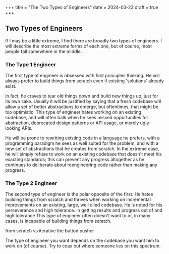 +++
title = "The Two Types of Engineers"
date = 2024-03-23
draft = true
+++

## Two Types of Engineers

If I may be a little extreme, I find there are broadly two types of engineers.
I will describe the most extreme forms of each one, but of course, most people fall somewhere in the middle.

### The Type 1 Engineer

The first type of engineer is obsessed with first principles thinking.
He will always prefer to build things from scratch even if existing 'solutions' already exist.

In fact, he craves to tear old things down and build new things up, just for its own sake.
Usually it will be justified by saying that a fresh codebase will allow a set of better abstractions to emerge, but oftentimes, that might be too optimistic.
This type of engineer hates working on an existing codebase, and will often balk when he sees missed opportunities for abstraction, deprecated design patterns or API usage, or merely ugly-looking APIs.

He will be prone to rewriting existing code in a language he prefers, with a programming paradigm he sees as well suited for the problem, and with a new set of abstractions that he creates from scratch.
In the extreme case, he will simply refuse to work on an existing codebase that doesn't meet his exacting standards; this can prevent any progress altogether as he continues to deliberate about reengineering code rather than making any progress.

### The Type 2 Engineer

The second type of engineer is the polar opposite of the first.
He hates building things from scratch and thrives when working on incremental improvements on an existing, large, well oiled codebase.
He is noted for his perseverance and high tolerance.
in getting results and progress out of and high tolerance
This type of engineer often doesn't want to or, in many cases, is incapable of building things from scratch.

from scratch vs iterative
the button pusher

The type of engineer you want depends on the codebase you want him to work on (of course).
Try to coax out where someone lies on this spectrum.
